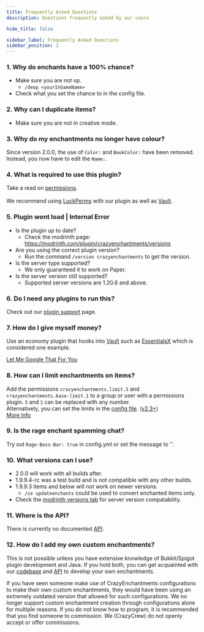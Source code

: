 ```yaml
---
title: Frequently Asked Questions
description: Questions frequently asked by our users

hide_title: false

sidebar_label: Frequently Asked Questions
sidebar_position: 2
---
```

### 1. Why do enchants have a 100% chance?
- Make sure you are not op.
  - `/deop <yourInGameName>`
- Check what you set the chance to in the config file.  

### 2. Why can I duplicate items?
- Make sure you are not in creative mode.

### 3. Why do my enchantments no longer have colour?
Since version 2.0.0, the use of `Color:` and `BookColor:` have been removed. Instead, you now have to edit the `Name:`.

### 4. What is required to use this plugin?
Take a read on [permissions](commands/permissions#options).<br></br>
We recommend using [LuckPerms](https://luckperms.net/) with our plugin as well as [Vault](https://www.spigotmc.org/resources/vault.34315/).

### 5. Plugin wont load | Internal Error
- Is the plugin up to date?
  - Check the modrinth page: https://modrinth.com/plugin/crazyenchantments/versions
- Are you using the correct plugin version?
  - Run the command `/version crazyenchantments` to get the version.
- Is the server type supported?
  - We only guaranteed it to work on Paper.
- Is the server version still supported?
  - Supported server versions are 1.20.6 and above.

### 6. Do I need any plugins to run this?
Check out our [plugin support](misc/plugin-support.md) page.

### 7. How do I give myself money?
Use an economy plugin that hooks into [Vault](https://www.spigotmc.org/resources/vault.34315/) such as [EssentialsX](https://modrinth.com/plugin/essentialsx) which is considered one example.

[Let Me Google That For You](https://letmegooglethat.com/?q=economy+plugins+spigotmc)

### 8. How can I limit enchantments on items?
Add the permissions `crazyenchantments.limit.5` and `crazyenchantments.base-limit.1` to a group or user with a permissions plugin. `5` and `1` can be replaced with any number.    
Alternatively, you can set the limits in the [config file](https://github.com/Crazy-Crew/CrazyEnchantments/blob/94e6148010bfac93a3fedc58fed7b50d5b06b562/paper/src/main/resources/config.yml#L278). ([v2.3+](https://github.com/Crazy-Crew/CrazyEnchantments/commit/b32c0e9dcabc977d2c73ad503f35ed925a848434))    
[More Info](guides/features.md)

### 9. Is the rage enchant spamming chat?
Try out `Rage-Boss-Bar: true` in config.yml or set the message to ''.

### 10. What versions can I use?
- 2.0.0 will work with all builds after.
- 1.9.9.4-rc was a test build and is not compatible with any other builds.
- 1.9.9.3 items and below will not work on newer versions.
  - `/ce updateenchants` could be used to convert enchanted items only.
- Check the [modrinth versions tab](https://modrinth.com/plugin/crazyenchantments/versions) for server version compatability.

### 11. Where is the API?
There is currently no documented [API](guides/api/intro).

### 12. How do I add my own custom enchantments?
This is not possible unless you have extensive knowledge of Bukkit/Spigot plugin development and Java. If you hold both, you can get acquainted with our [codebase](https://github.com/Crazy-Crew/CrazyEnchantments) and [API](guides/api/intro.md) to develop your own enchantments.

If you have seen someone make use of CrazyEnchantments configurations to make their own custom enchantments, they would have been using an extremely outdated version that allowed for such configurations. We no longer support custom enchantment creation through configurations alone for multiple reasons. If you do not know how to program, it is recommended that you find someone to commission. We (CrazyCrew) do not openly accept or offer commissions.